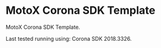 # MotoX Corona SDK Template
MotoX Corona SDK Template.

Last tested running using: Corona SDK 2018.3326.